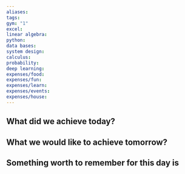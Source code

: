 ```yaml
---
aliases: 
tags: 
gym: "1"
excel: 
linear algebra: 
python: 
data bases: 
system design: 
calculus: 
probability: 
deep learning: 
expenses/food: 
expenses/fun: 
expenses/learn: 
expenses/events: 
expenses/house:
---
```

## What did we achieve today?



## What we would like to achieve tomorrow?



## Something worth to remember for this day is
